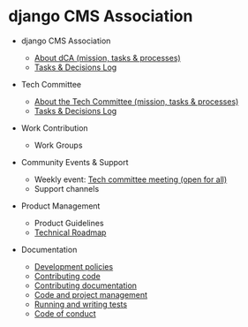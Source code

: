 # django CMS Association

- django CMS Association
   - [About dCA (mission, tasks & processes)](/association/about.md)
   - [Tasks & Decisions Log](/association/tasks-and-decisions-log.md)
    
- Tech Committee
   - [About the Tech Committee (mission, tasks & processes)](/tech-committee/about.md)
   - [Tasks & Decisions Log](/tech-committee/tasks-and-decisions-log.md)
   
- Work Contribution
   - Work Groups
   
- Community Events & Support
   - Weekly event: [Tech committee meeting (open for all)](https://github.com/django-cms/django-cms-mgmt/blob/master/community%20and%20support/weekly%20tech%20committee%20meeting.md) 
   - Support channels 
  
- Product Management
   - Product Guidelines 
   - [Technical Roadmap](/django-cms/roadmap.md)
  
- Documentation  
   - [Development policies](http://docs.django-cms.org/en/latest/contributing/development-policies.html)
   - [Contributing code](http://docs.django-cms.org/en/latest/contributing/code.html)
   - [Contributing documentation](http://docs.django-cms.org/en/latest/contributing/development-policies.html)
   - [Code and project management](http://docs.django-cms.org/en/latest/contributing/management.html)
   - [Running and writing tests](http://docs.django-cms.org/en/latest/contributing/testing.html)
   - [Code of conduct](http://docs.django-cms.org/en/latest/contributing/code_of_conduct.html)  
  
